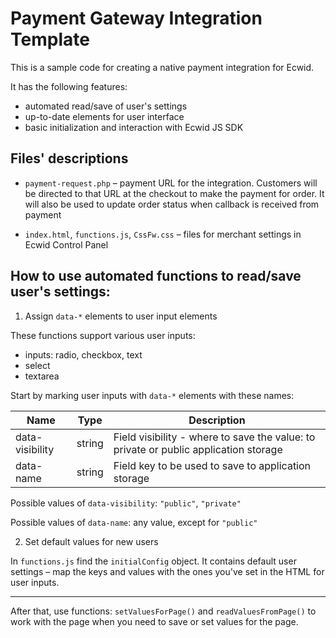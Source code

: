 # Payment Gateway Integration Template

This is a sample code for creating a native payment integration for Ecwid. 

It has the following features: 

- automated read/save of user's settings
- up-to-date elements for user interface
- basic initialization and interaction with Ecwid JS SDK

## Files' descriptions

- `payment-request.php` – payment URL for the integration. Customers will be directed to that URL at the checkout to make the payment for order. It will also be used to update order status when callback is received from payment

- `index.html`, `functions.js`, `CssFw.css` – files for merchant settings in Ecwid Control Panel

## How to use automated functions to read/save user's settings: 

1) Assign `data-*` elements to user input elements

These functions support various user inputs: 

- inputs: radio, checkbox, text
- select
- textarea

Start by marking user inputs with `data-*` elements with these names: 

Name | Type | Description 
---- | ---- | -----------
data-visibility | string | Field visibility - where to save the value: to private or public application storage
data-name | string | Field key to be used to save to application storage


Possible values of `data-visibility`: `"public"`, `"private"`

Possible values of `data-name`: any value, except for `"public"`

2) Set default values for new users

In `functions.js` find the `initialConfig` object. It contains default user settings – map the keys and values with the ones you've set in the HTML for user inputs. 

-------

After that, use functions: `setValuesForPage()` and `readValuesFromPage()` to work with the page when you need to save or set values for the page.
